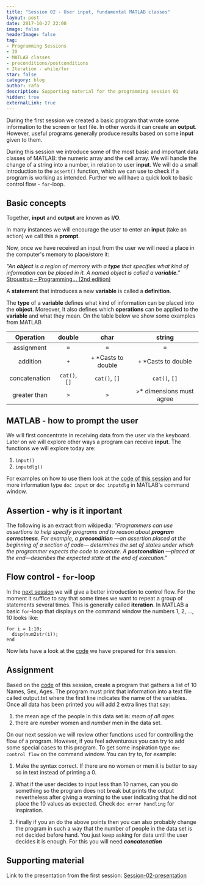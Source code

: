 ```yaml
---
title: "Session 02 - User input, fundamental MATLAB classes"
layout: post
date: 2017-10-27 22:00
image: false
headerImage: false
tag:
- Programming Sessions
- IO
- MATLAB classes
- preconditions/postconditions
- Iteration - while/for
star: false
category: blog
author: rafa
description: Supporting material for the programming session 01
hidden: true
externalLink: true
---
```


During the first session we created a basic program that wrote some information to the screen or text file. In other words it can create an **output**. However, useful programs generally produce results based on some **input** given to them.

During this session we introduce some of the most basic and important data classes of MATLAB: the numeric array and the cell array. We will handle the change of a string into a number, in relation to user **input**. We will do a small introduction to the ```assert()``` function, which we can use to check if a program is working as intended. Further we will have a quick look to basic control flow - ```for```-loop.

## Basic concepts
Together, **input** and **output** are known as **I/O**.

In many instances we will encourage the user to enter an **input** (take an action) we call this a **prompt**.

Now, once we have received an input from the user we will need a place in the computer's memory to place/store it:

*"An __object__ is a region of memory with a __type__ that specifies what kind of information can be placed in it. A named object is called a __variable__.”* [Stroustrup – Programming... (2nd edition)](http://www.stroustrup.com/programming.html)

A **statement** that introduces a new **variable** is called a **definition**.

The **type** of a **variable** defines what kind of information can be placed into the **object**. Moreover, It also defines which **operations** can be applied to the **variable** and what they mean. On the table below we show some examples from MATLAB

| Operation      | double      | char         | string       |
| :------------: |:-----------:|:------------:| :-----------:|
| assignment     | ```=```     | ```=```      | ```=```      |
| addition    | ```+```| ```+``` *Casts to double| ```+``` *Casts to double|
| concatenation   | ```cat()```, ```[]```|```cat()```, ```[]```|```cat()```, ```[]```|
| greater than| ```>```|```>```|```>```* dimensions must agree|

## MATLAB - how to prompt the user
We will first concentrate in receiving data from the user via the keyboard. Later on we will explore other ways a program can receive **input**. The functions we will explore today are:
1. ```input()```
2. ```inputdlg()```

For examples on how to use them look at the [code of this session](https://github.com/CamachoDejay/ProgrammingSessions/blob/master/Session-02/main.m) and for more information type ```doc input``` or ```doc inputdlg``` in MATLAB's command window.

## Assertion - why is it inportant
The following is an extract from wikipedia:
_"Programmers can use assertions to help specify programs and to reason about **program correctness**. For example, a **precondition** —an assertion placed at the beginning of a section of code— determines the set of states under which the programmer expects the code to execute. A **postcondition** —placed at the end—describes the expected state at the end of execution."_

## Flow control - ```for```-loop

In the [next session]() we will give a better introduction to control flow. For the moment it suffice to say that some times we want to repeat a group of statements several times. This is generally called **iteration**. In MATLAB a basic ```for```-loop that displays on the command window the numbers 1, 2, ..., 10 looks like:

```
for i = 1:10;
  disp(num2str(i));
end
```
Now lets have a look at the [code](https://github.com/CamachoDejay/ProgrammingSessions/blob/master/Session-02/main.m) we have prepared for this session.

## Assignment

Based on the [code](https://github.com/CamachoDejay/ProgrammingSessions/blob/master/Session-02/main.m) of this session, create a program that gathers a list of 10 Names, Sex, Ages. The program must print that information into a text file called output.txt where the first line indicates the name of the variables. Once all data has been printed you will add 2 extra lines that say:
1. the mean age of the people in this data set is: _mean of all ages_
2. there are _number_ women and _number_ men in the data set.

On our next session we will review other functions used for controlling the flow of a program. However, if you feel adventurous you can try to add some special cases to this program. To get some inspiration type ```doc control flow``` on the command window. You can try to, for example:

1. Make the syntax correct. If there are no women or men it is better to say so in text instead of printing a 0.

2. What if the user decides to input less than 10 names, can you do something so the program does not break but prints the output nevertheless after giving a warning to the user indicating that he did not place the 10 values as expected. Check ```doc error
handling``` for inspiration.

3. Finally if you an do the above points then you can also probably change the program in such a way that the number of people in the data set is not decided before hand. You just keep asking for data until the user decides it is enough. For this you will need ***concatenation***

## Supporting material
Link to the presentation from the first session: [Session-02-presentation](/pdfs/Session-02.pdf)
